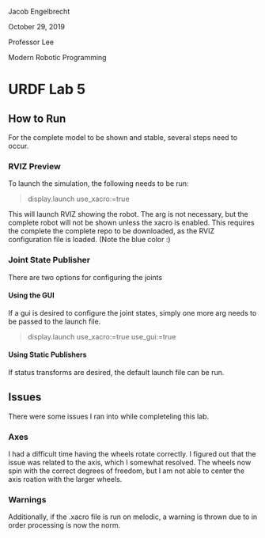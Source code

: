 Jacob Engelbrecht

October 29, 2019 

Professor Lee

Modern Robotic Programming


# URDF Lab 5

## How to Run 
For the complete model to be shown and stable, several steps need to occur. 



### RVIZ Preview 
To launch the simulation, the following needs to be run: 
> display.launch use_xacro:=true 

This will launch RVIZ showing the robot. The arg is not necessary, but the complete robot will not be shown unless the xacro is enabled. 
This requires the complete the complete repo to be downloaded, as the RVIZ configuration file is loaded. (Note the blue color :)

### Joint State Publisher 
There are two options for configuring the joints

#### Using the GUI 
If a gui is desired to configure the joint states, simply one more arg needs to be passed to the launch file. 
> display.launch use_xacro:=true use_gui:=true


#### Using Static Publishers 
If status transforms are desired, the default launch file can be run. 

## Issues 
There were some issues I ran into while completeling this lab. 

### Axes
I had a difficult time having the wheels rotate correctly. I figured out that the issue was related to the axis, which I somewhat resolved.
The wheels now spin with the correct degrees of freedom, but I am not able to center the axis roation with the larger wheels. 

### Warnings 
Additionally, if the .xacro file is run on melodic, a warning is thrown due to in order processing is now the norm. 
